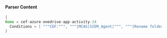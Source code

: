 #### Parser Content
```Java
{
Name = cef-azure-onedrive-app-activity-24
  Conditions = [ """CEF:""", """|MCAS|SIEM_Agent|""", """|Rename folder|""" ]
}
```